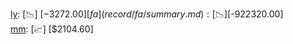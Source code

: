 [ly](record/ly/summary.md): [📉] [$-3272.00]  
[fa](record/fa/summary.md): [📉] [$-922320.00]  
[mm](record/mm/summary.md): [📈] [$2104.60]  
